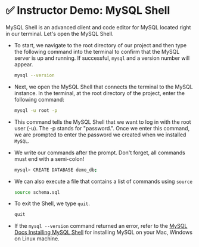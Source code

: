 #  ✅ Instructor Demo: MySQL Shell

MySQL Shell is an advanced client and code editor for MySQL located right in our terminal. Let's open the MySQL Shell. 

  * To start, we navigate to the root directory of our project and then type the following command into the terminal to confirm that the MySQL server is up and running. If successful, `mysql` and a version number will appear. 

    ```sh
    mysql --version
    ```

  * Next, we open the MySQL Shell that connects the terminal to the MySQL instance. In the terminal, at the root directory of the project, enter the following command:

    ```sh
    mysql -u root -p
    ```

  * This command tells the MySQL Shell that we want to log in with the root user (-u). The -p stands for "password.". Once we enter this command, we are prompted to enter the password we created when we installed `MySQL`.

  * We write our commands after the prompt. Don't forget, all commands must end with a semi-colon! 

    ```sh
    mysql> CREATE DATABASE demo_db;
    ```

  * We can also execute a file that contains a list of commands using `source`

    ```sh
    source schema.sql
    ```

  * To exit the Shell, we type `quit`.

    ```sh
    quit
    ```

* If the `mysql --version` command returned an error, refer to the  [MySQL Docs Installing MySQL Shell](https://dev.mysql.com/doc/mysql-shell/8.0/en/mysql-shell-install.html) for installing MySQL on your Mac, Windows on Linux machine.
